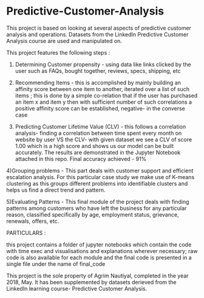 # Predictive-Customer-Analysis
This  project is based on looking at several aspects of predictive customer analysis and operations. Datasets from the LinkedIn Predictive Customer Analysis course  are used and manipulated on.


This project features the following steps : 

1) Determining Customer propensity - using data like links clicked by the user such as FAQs, bought together, reviews, specs, shipping, etc 

2) Recommending Items - this is accomplished by mainly building an affinity score between one item to another, iterated over a list of such items ; this is done by a simple co-relation that if the user has  purchased an item x and item y then with sufficient number of such correlations a positive affinity score can be established, negative- in the converse case 

3) Predicting Customer Lifetime Value (CLV) - this follows a correlation analysis- finding a correlation between time spent every month  on website by user VS the CLV- with given dataset we see a CLV of score 1.00 which is a high score and shows us our model can be built accurately. The results are demonstrated in the Jupyter Notebook attached in this repo. Final accuracy achieved - 91%


4)Grouping problems - This part deals with customer support and efficient escalation analysis. For this particular case study we make use of K-means clustering as this groups different problems into identifiable clusters and helps us find a direct trend and pattern.


5)Evaluating Patterns - This final module of the project deals with finding patterns among customers who have left the business for any particular reason, classified specifically by age, employment status, grievance, renewals, offers, etc.



PARTICULARS : 

this project contains a folder of jupyter notebooks which contain the code with time exec and visualisations and explanations wherever necessary; 
raw code is also available for each module and the final code is presented in a single file under the name of final_code


This project is the sole property of Agrim Nautiyal, completed in the year 2018, May. It has been supplemented by datasets derieved from the LinkedIn learning course- Predictive Customer Analysis.
